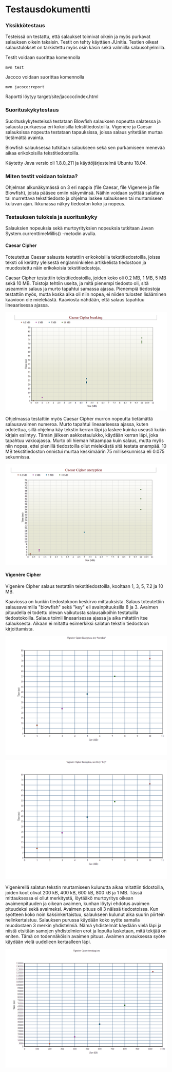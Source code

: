 # Testausdokumentti

### Yksikkötestaus

Testeissä on testattu, että salaukset toimivat oikein ja myös purkavat salauksen oikein takaisin. Testit on tehty käyttäen JUnitia. Testien oikeat salaustulokset on tarkistettu myös osin käsin sekä valmiilla salausohjelmilla. 

Testit voidaan suorittaa komennolla

    mvn test

Jacoco voidaan suorittaa komennolla

    mvn jacoco:report

Raportti löytyy target/site/jacoco/index.html


### Suorituskykytestaus

Suorituskykytesteissä testataan Blowfish salauksen nopeutta salatessa ja salausta purkaessa eri kokoisilla tekstitiedostoilla. Vigenere ja Caesar salauksissa nopeutta testataan tapauksissa, joissa salaus yritetään murtaa tietämättä avainta. 

Blowfish salauksessa tutkitaan salaukseen sekä sen purkamiseen menevää aikaa erikokoisilla tekstitiedostoilla. 

Käytetty Java versio oli 1.8.0_211 ja käyttöjärjestelmä Ubuntu 18.04. 


### Miten testit voidaan toistaa?

Ohjelman alkunäkymässä on 3 eri nappia (file Caesar, file Vigenere ja file Blowfish), joista pääsee omiin näkymiinsä. Näihin voidaan syöttää salattava tai murrettava tekstitiedosto ja ohjelma laskee salaukseen tai murtamiseen kuluvan ajan. Ikkunassa näkyy tiedoston koko ja nopeus. 

### Testauksen tuloksia ja suorituskyky

Salauksien nopeuksia sekä murtoyrityksien nopeuksia tutkitaan Javan System.currenttimeMillis() -metodin avulla. 

#### Caesar Cipher

Toteutettua Caesar salausta testattiin erikokoisilla tekstitiedostoilla, joissa teksti oli kerätty yleisestä englanninkielen artikkelista tiedostoon ja muodostettu näin erikokoisia tekstitiedostoja.

Caesar Cipher testattiin tekstitiedostoilla, joiden koko oli 0.2 MB, 1 MB, 5 MB sekä 10 MB. Toistoja tehtiin useita, ja mitä pienempi tiedosto oli, sitä useammin salaus ja murto tapahtui samassa ajassa. Pienempiä tiedostoja testattiin myös, mutta koska aika oli niin nopea, ei niiden tulosten lisääminen kaavioon ole mielekästä. Kaaviosta nähdään, että salaus tapahtuu lineaarisessa ajassa. 

![alt text](caesar_braking.png)

Ohjelmassa testattiin myös Caesar Cipher murron nopeutta tietämättä salausavaimen numeroa. Murto tapahtui lineaarisessa ajassa, kuten odotettua, sillä ohjelma käy tekstin kerran läpi ja laskee kuinka useasti kukin kirjain esiintyy. Tämän jälkeen aakkostaulukko, käydään kerran läpi, joka tapahtuu vakioajassa.  Murto oli hieman hitaampaa kuin salaus, mutta myös niin nopea, ettei pienillä tiedostoilla ollut mielekästä sitä testata enempää. 10 MB tekstitiedoston onnistui murtaa keskimäärin 75 millisekunnissa eli 0.075 sekunnissa.   

![alt text](caesar_encryption.png)

   
#### Vigenère Cipher

Vigenère Cipher salaus testattiin tekstitiedostoilla, kooltaan 1, 3, 5, 7.2 ja 10 MB.

Kaaviossa on kunkin tiedostokoon keskirvo mittauksista. Salaus toteutettiin salausavaimilla "blowfish" sekä "key" eli avainpituuksilla 8 ja 3. Avaimen pituudella ei todettu olevan vaikutusta salausaikoihin testatuilla tiedostokoilla. Salaus toimii lineaarisessa ajassa ja aika mitattiin itse salauksesta. Aikaan ei mitattu esimerkiksi salatun tekstin tiedostoon kirjoittamista.  

![alt text](./pics/vigenereEncryption.png) 

![alt text](./pics/vigenereEncryption2.png)


Vigenèrellä salatun tekstin murtamiseen kulunutta aikaa mitattiin tidostoilla, joiden koot olivat 200 kB, 400 kB, 600 kB, 800 kB ja 1 MB. Tässä mittauksessa ei ollut merkitystä, löytääkö murtoyritys oikean avaimenpituuden ja oikean avaimen, kunhan löytyi ehdotus avaimen pituudeksi sekä avaimeksi. Avaimen pituus oli 3 näissä tiedostoissa. Kun syötteen koko noin kaksinkertaistuu, salaukseen kulunut aika suurin piirtein nelinkertaistuu. Salauksen purussa käydään koko syöte samalla muodostaen 3 merkin yhdistelmiä. Nämä yhdistelmät käydään vielä läpi ja niistä etsitään samojen yhdistelmien erot ja lopulta lasketaan, mitä tekijää on eniten. Tämä on todennäköisin avaimen pituus. Avaimen arvauksessa syöte käydään vielä uudelleen kertaalleen läpi.  

![alt text](./pics/vigenerebreakingkey.png) 
